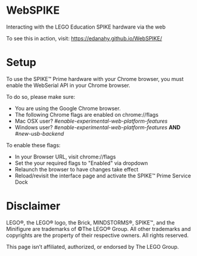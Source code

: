 # WebSPIKE
Interacting with the LEGO Education SPIKE hardware via the web

To see this in action, visit: https://edanahy.github.io/WebSPIKE/

# Setup
To use the SPIKE™ Prime hardware with your Chrome browser, you must enable the WebSerial API in your Chrome browser.

To do so, please make sure:
- You are using the Google Chrome browser.
- The following Chrome flags are enabled on chrome://flags
- Mac OSX user? *#enable-experimental-web-platform-features*
- Windows user? *#enable-experimental-web-platform-features* **AND** *#new-usb-backend*

To enable these flags:
- In your Browser URL, visit chrome://flags
- Set the your required flags to "Enabled" via dropdown
- Relaunch the browser to have changes take effect
- Reload/revisit the interface page and activate the SPIKE™ Prime Service Dock

# Disclaimer
LEGO®, the LEGO® logo, the Brick, MINDSTORMS®, SPIKE™, and the Minifigure are trademarks of ©The LEGO® Group. All other trademarks and copyrights are the property of their respective owners. All rights reserved.

This page isn’t affiliated, authorized, or endorsed by The LEGO Group.
